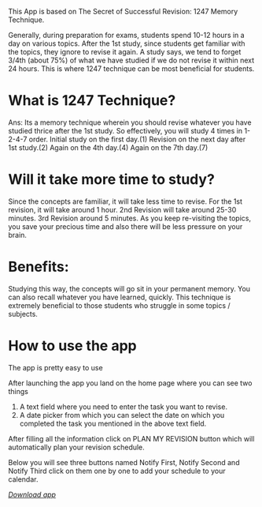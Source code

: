This App is based on The Secret of Successful Revision: 1247 Memory Technique.

Generally, during preparation for exams, students spend 10-12 hours in a day on various topics.
After the 1st study, since students get familiar with the topics, they ignore to revise it again.
A study says, we tend to forget 3/4th (about 75%) of what we have studied if we do not revise it within next 24 hours.
This is where 1247 technique can be most beneficial for students.

# What is 1247 Technique?
Ans: Its a memory technique wherein you should revise whatever you have studied thrice after the 1st study.
So effectively, you will study 4 times in 1-2-4-7 order.
Initial study on the first day.(1)
Revision on the next day after 1st study.(2)
Again on the 4th day.(4)
Again on the 7th day.(7)

# Will it take more time to study?
Since the concepts are familiar, it will take less time to revise.
For the 1st revision, it will take around 1 hour.
2nd Revision will take around 25-30 minutes.
3rd Revision around 5 minutes.
As you keep re-visiting the topics, you save your precious time and also there will be less pressure on your brain.

# Benefits:
Studying this way, the concepts will go sit in your permanent memory.
You can also recall whatever you have learned, quickly.
This technique is extremely beneficial to those students who struggle in some topics / subjects.

# How to use the app

The app is pretty easy to use

After launching the app you land on the home page where you can see two things

1) A text field where you need to enter the task you want to revise.
2) A date picker from which you can select the date on which you completed the task you mentioned in the above text field.

After filling all the information click on PLAN MY REVISION button which will automatically plan your revision schedule.

Below you will see three buttons named Notify First, Notify Second and Notify Third click on them one by one to add your schedule to your calendar.

*[Download app](https://github.com/gsamansharma/1247-Revision-Planner/blob/master/release/1247-Revision-Planner.apk?raw=true)*
